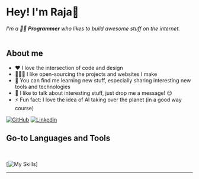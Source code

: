 # Hey! I'm Raja👋

<p>
  <em>
    I'm a  🧑‍💻 <b>Programmer</b>  who likes to build awesome stuff on the internet. <br/><br/>
  </em>
</p>

## **About me**

- ❤️ I love the intersection of code and design
- 👨🏽‍💻 I like open-sourcing the projects and websites I make
- 🌱 You can find me learning new stuff, especially sharing interesting new tools and technologies
- 💬 I like to talk about interesting stuff, just drop me a message! 😉
- ⚡ Fun fact: I love the idea of AI taking over the planet (in a good way course)

[![GitHub](https://img.shields.io/badge/-Github-000?logo=Github&logoColor=white&style=for-the-badge)](https://github.com/Raja1704/)
[![Linkedin](https://img.shields.io/badge/-LinkedIn-blue?style=for-the-badge&logo=Linkedin&logoColor=white)](https://www.linkedin.com/in/raja1704/)


## **Go-to Languages and Tools**

</br>

[![My Skills](https://skillicons.dev/icons?i=ts,js,rust,html,css,tailwind,react,python,nodejs,mysql,nextjs,vim,vscode,vercel,netlify,mongodb,figma,ai,pps&perline=14)]

<hr />

